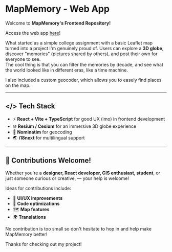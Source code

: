 # MapMemory - Web App

Welcome to **MapMemory's Frontend Repository!**

Access the web app [here](https://mapmemory.xyz)!

What started as a simple college assignment with a basic Leaflet map turned into a project I'm genuinely proud of. Users can explore a **3D globe**, discover "memories" (pictures shared by others), and post their own for everyone to see.  
The cool thing is that you can filter the memories by decade, and see what the world looked like in different eras, like a time machine.

I also included a custom geocoder, which allows you to easely find places on the map.

---

## </> Tech Stack  

- ⚡ **React + Vite + TypeScript** for good UX (imo) in frontend development  
- 🌐 **Resium / Cesium** for an immersive 3D globe experience  
- 📌 **Nominatim** for geocoding  
- 🌏 **i18next** for multilingual support  

---

## 🤝 Contributions Welcome!  

Whether you're a **designer, React developer, GIS enthusiast, student**, or just someone curious or creative, — your help is welcome!  

Ideas for contributions include:  
- 🌟 **UI/UX improvements**  
- 🔧 **Code optimizations**  
- 🗺️ **Map features**  
- 🌍 **Translations**  

No contribution is too small so don't hesitate to hop in and help make MapMemory better!

Thanks for checking out my project!
